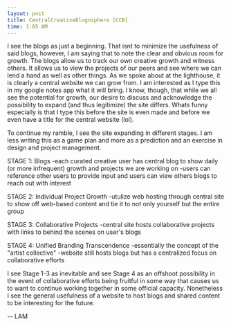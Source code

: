 ```yaml
---
layout: post
title: CentralCreativeBlogosphere [CCB]
time: 1:05 AM
---
```


I see the blogs as just a beginning. That isnt to minimize the usefulness of said blogs, however, I am saying that to note the clear and obvious room for growth. The blogs allow us to track our own creative growth and witness others. It allows us to view the projects of our peers and see where we can lend a hand as well as other things. As we spoke about at the lighthouse, it is clearly a central website we can grow from. I am interested as I type this in my google notes app what it will bring. I know, though, that while we all see the potential for growth, our desire to discuss and acknowledge the possibility to expand (and thus legitimize) the site differs. Whats funny especially is that I type this before the site is even made and before we even have a title for the central website (lol).

To continue my ramble, I see the site expanding in different stages. I am less writing this as a game plan and more as a prediction and an exercise in design and project management. 

STAGE 1: Blogs
-each curated creative user has central blog to show daily (or more infrequent) growth and projects we are working on
-users can reference other users to provide input and users can view others blogs to reach out with interest

STAGE 2: Individual Project Growth
-utulize web hosting through central site to show off web-based content and tie it to not only yourself but the entire group

STAGE 3: Collaborative Projects 
-central site hosts collaborative projects with links to behind the scenes on user's blogs

STAGE 4: Unified Branding Transcendence 
-essentially the concept of the "artist collective"
-website still hosts blogs but has a centralized focus on collaborative efforts 

I see Stage 1-3 as inevitable and see Stage 4 as an offshoot possibility in the event of collaborative efforts being fruitful in some way that causes us to want to continue working together in some official capacity. Nonetheless I see the general usefulness of a website to host blogs and shared content to be interesting for the future.

-- LAM